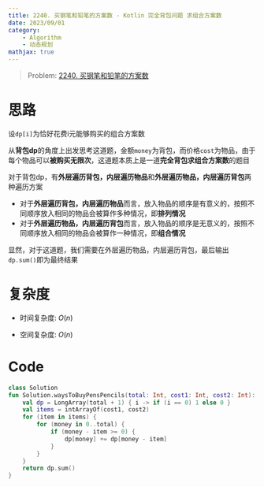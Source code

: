 ```yaml
---
title: 2240. 买钢笔和铅笔的方案数 - Kotlin 完全背包问题 求组合方案数
date: 2023/09/01
category: 
    - Algorithm
    - 动态规划
mathjax: true
---
```

> Problem: [2240. 买钢笔和铅笔的方案数](https://leetcode.cn/problems/number-of-ways-to-buy-pens-and-pencils/description/)

# 思路
设`dp[i]`为恰好花费i元能够购买的组合方案数

从**背包dp**的角度上出发思考这道题，金额`money`为背包，而价格`cost`为物品，由于每个物品可以**被购买无限次**，这道题本质上是一道**完全背包求组合方案数**的题目

对于背包dp，有**外层遍历背包，内层遍历物品**和**外层遍历物品，内层遍历背包**两种遍历方案
- 对于**外层遍历背包，内层遍历物品**而言，放入物品的顺序是有意义的，按照不同顺序放入相同的物品会被算作多种情况，即**排列情况**
- 对于**外层遍历物品，内层遍历背包**而言，放入物品的顺序是无意义的，按照不同顺序放入相同的物品会被算作一种情况，即**组合情况**

显然，对于这道题，我们需要在外层遍历物品，内层遍历背包，最后输出`dp.sum()`即为最终结果

# 复杂度
- 时间复杂度:  $O(n)$

- 空间复杂度:  $O(n)$

# Code
```Kotlin
class Solution 
fun Solution.waysToBuyPensPencils(total: Int, cost1: Int, cost2: Int): Long {
    val dp = LongArray(total + 1) { i -> if (i == 0) 1 else 0 }
    val items = intArrayOf(cost1, cost2)
    for (item in items) {
        for (money in 0..total) {
            if (money - item >= 0) {
                dp[money] += dp[money - item]
            }
        }
    }
    return dp.sum()
}
```
